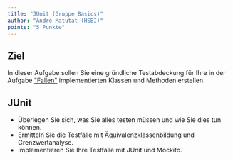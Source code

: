 ```yaml
---
title: "JUnit (Gruppe Basics)"
author: "André Matutat (HSBI)"
points: "5 Punkte"
---
```


## Ziel

In dieser Aufgabe sollen Sie eine gründliche Testabdeckung für Ihre in der Aufgabe
["Fallen"](taskbasic-fallen.md) implementierten
Klassen und Methoden erstellen.

## JUnit

-   Überlegen Sie sich, was Sie alles testen müssen und wie Sie dies tun können.
-   Ermitteln Sie die Testfälle mit Äquivalenzklassenbildung und Grenzwertanalyse.
-   Implementieren Sie Ihre Testfälle mit JUnit und Mockito.
